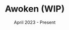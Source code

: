 ---
index: 7
type: project
title: Awoken (WIP)
date: 'April 2023 - Present'
description: "Awoken is a psychological horror game that evolves visually, mechanically, and graphically as the player progresses from a platformer, to a top-down, to a 3D perspective. I'm currently solo developing the game."
tools: 'Unreal Engine 5 | Maya | Aesprite'
image: ./platformer.gif
---